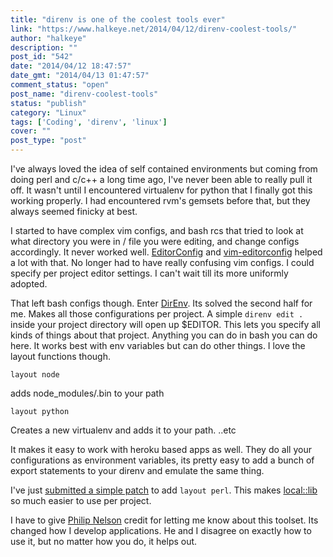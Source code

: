 ```yaml
---
title: "direnv is one of the coolest tools ever"
link: "https://www.halkeye.net/2014/04/12/direnv-coolest-tools/"
author: "halkeye"
description: ""
post_id: "542"
date: "2014/04/12 18:47:57"
date_gmt: "2014/04/13 01:47:57"
comment_status: "open"
post_name: "direnv-coolest-tools"
status: "publish"
category: "Linux"
tags: ['Coding', 'direnv', 'linux']
cover: ""
post_type: "post"
---
```


I've always loved the idea of self contained environments but coming from doing perl and c/c++ a long time ago, I've never been able to really pull it off. It wasn't until I encountered virtualenv for python that I finally got this working properly. I had encountered rvm's gemsets before that, but they always seemed finicky at best.

I started to have complex vim configs, and bash rcs that tried to look at what directory you were in / file you were editing, and change configs accordingly. It never worked well. [EditorConfig](http://editorconfig.org/) and [vim-editorconfig](https://github.com/editorconfig/editorconfig-vim) helped a lot with that. No longer had to have really confusing vim configs. I could specify per project editor settings. I can't wait till its more uniformly adopted.

That left bash configs though. Enter [DirEnv](http://direnv.net/). Its solved the second half for me. Makes all those configurations per project. A simple `direnv edit .` inside your project directory will open up $EDITOR. This lets you specify all kinds of things about that project. Anything you can do in bash you can do here. It works best with env variables but can do other things. I love the layout functions though.

```
layout node
```

adds node_modules/.bin to your path

```
layout python
```

Creates a new virtualenv and adds it to your path.
..etc

It makes it easy to work with heroku based apps as well. They do all your configurations as environment variables, its pretty easy to add a bunch of export statements to your direnv and emulate the same thing.

I've just [submitted a simple patch](https://github.com/zimbatm/direnv/pull/110) to add `layout perl`. This makes [local::lib](http://search.cpan.org/dist/local-lib/lib/local/lib.pm) so much easier to use per project.

I have to give [Philip Nelson](http://pnelson.ca/) credit for letting me know about this toolset. Its changed how I develop applications. He and I disagree on exactly how to use it, but no matter how you do, it helps out.
